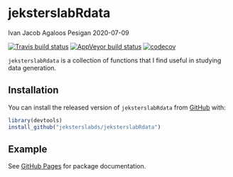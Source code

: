 jeksterslabRdata
================
Ivan Jacob Agaloos Pesigan
2020-07-09

<!-- README.md is generated from README.Rmd. Please edit that file -->

<!-- badges: start -->

[![Travis build
status](https://travis-ci.com/jeksterslabds/jeksterslabRdata.svg?branch=master)](https://travis-ci.com/jeksterslabds/jeksterslabRdata)
[![AppVeyor build
status](https://ci.appveyor.com/api/projects/status/github/jeksterslabds/jeksterslabRdata?branch=master&svg=true)](https://ci.appveyor.com/project/jeksterslabds/jeksterslabRdata)
[![codecov](https://codecov.io/github/jeksterslabds/jeksterslabRdata/branch/master/graphs/badge.svg)](https://codecov.io/github/jeksterslabds/jeksterslabRdata)
<!-- badges: end -->

`jeksterslabRdata` is a collection of functions that I find useful in
studying data generation.

## Installation

You can install the released version of `jeksterslabRdata` from
[GitHub](https://github.com/jeksterslabds/jeksterslabRdata) with:

``` r
library(devtools)
install_github("jeksterslabds/jeksterslabRdata")
```

## Example

See [GitHub
Pages](https://jeksterslabds.github.io/jeksterslabRdata/index.html) for
package documentation.
